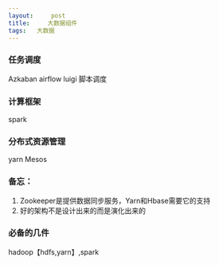 ```yaml
---
layout:     post
title:     大数据组件
tags:   大数据
---
```

### 任务调度
Azkaban
airflow
luigi
脚本调度

### 计算框架
spark

### 分布式资源管理
yarn
Mesos  


### 备忘：
1. Zookeeper是提供数据同步服务，Yarn和Hbase需要它的支持
2. 好的架构不是设计出来的而是演化出来的


### 必备的几件
hadoop【hdfs,yarn】,spark
